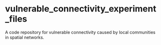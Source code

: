 # vulnerable_connectivity_experiment_files
A code repository for vulnerable connectivity caused by local communities in spatial networks.
